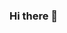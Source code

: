 ### Hi there 👋

<!--
**NeTrOn404/NeTrOn404** is a ✨ _special_ ✨ repository because its `README.md` (this file) appears on your GitHub profile.

Here are some ideas to get you started:

- 🔭 I’m currently working on getting an internship
- 🌱 I’m currently learning data scientist with python track
- 👯 I’m looking to collaborate on projects
- 📫 How to reach me: ebra.rabe3@gmail.com
- ⚡ Fun fact: potterhead
-->
